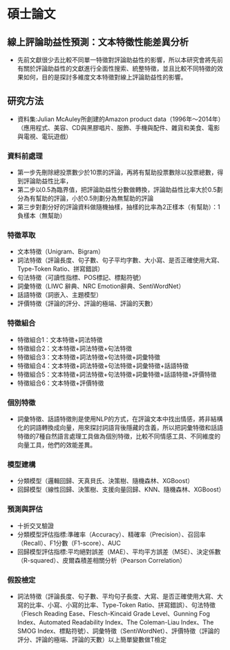 # 碩士論文
## 線上評論助益性預測：文本特徵性能差異分析
* 先前文獻很少去比較不同單一特徵對評論助益性的影響，所以本研究會將先前有關於評論助益性的文獻進行全面性搜索、統整特徵，並且比較不同特徵的效果如何，目的是探討多維度文本特徵對線上評論助益性的影響。
## 研究方法
* 資料集:Julian McAuley所創建的Amazon product data（1996年～2014年）（應用程式、美容、CD與黑膠唱片、服飾、手機與配件、雜貨和美食、電影與電視、電玩遊戲）
### 資料前處理
* 第一步先刪除總投票數少於10票的評論，再將有幫助投票數除以投票總數，得到評論助益性比率，
* 第二步以0.5為臨界值，把評論助益性分數做轉換，評論助益性比率大於0.5劃分為有幫助的評論，小於0.5則劃分為無幫助的評論
* 第三步對劃分好的評論資料做隨機抽樣，抽樣的比率為2正樣本（有幫助）：1負樣本（無幫助）
### 特徵萃取
* 文本特徵（Unigram、Bigram）
* 詞法特徵（評論長度、句子數、句子平均字數、大小寫、是否正確使用大寫、Type-Token Ratio、拼寫錯誤）
* 句法特徵（可讀性指標、POS標記、標點符號）
* 詞彙特徵（LIWC 辭典、NRC Emotion辭典、SentiWordNet）
* 話語特徵（詞嵌入、主題模型）
* 評價特徵（評論的評分、評論的極端、評論的天數）
### 特徵組合
* 特徵組合1：文本特徵+詞法特徵
* 特徵組合2：文本特徵+詞法特徵+句法特徵
* 特徵組合3：文本特徵+詞法特徵+句法特徵+詞彙特徵
* 特徵組合4：文本特徵+詞法特徵+句法特徵+詞彙特徵+話語特徵
* 特徵組合5：文本特徵+詞法特徵+句法特徵+詞彙特徵+話語特徵+評價特徵
* 特徵組合6：文本特徵+評價特徵
### 個別特徵
* 詞彙特徵、話語特徵則是使用NLP的方式，在評論文本中找出情感，將非結構化的詞語轉換成向量，用來探討詞語背後隱藏的含義，所以把詞彙特徵和話語特徵的7種自然語言處理工具做為個別特徵，比較不同情感工具、不同維度的向量工具，他們的效能差異。
### 模型建構
* 分類模型（邏輯回歸、天真貝氏、決策樹、隨機森林、XGBoost）
* 回歸模型（線性回歸、決策樹、支援向量回歸、KNN、隨機森林、XGBoost）
### 預測與評估
* 十折交叉驗證
* 分類模型評估指標:準確率（Accuracy）、精確率（Precision）、召回率（Recall）、F1分數（F1-score）、AUC
* 回歸模型評估指標:平均絕對誤差（MAE）、平均平方誤差（MSE）、決定係數（R-squared）、皮爾森積差相關分析（Pearson Correlation）
### 假設檢定
* 詞法特徵（評論長度、句子數、平均句子長度、大寫、是否正確使用大寫、大寫的比率、小寫、小寫的比率、Type-Token Ratio、拼寫錯誤）、句法特徵 （Flesch Reading Ease、Flesch-Kincaid Grade Level、Gunning Fog Index、Automated Readability Index、The Coleman-Liau Index、The SMOG Index、標點符號）、詞彙特徵（SentiWordNet）、評價特徵（評論的評分、評論的極端、評論的天數）以上簡單變數做T檢定

